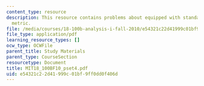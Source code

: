 ```yaml
---
content_type: resource
description: This resource contains problems about equipped with standard Euclidean
  metric.
file: /media/courses/18-100b-analysis-i-fall-2010/e54321c22d41999c01bf9ff0dd0f406d_MIT18_100BF10_pset4.pdf
file_type: application/pdf
learning_resource_types: []
ocw_type: OCWFile
parent_title: Study Materials
parent_type: CourseSection
resourcetype: Document
title: MIT18_100BF10_pset4.pdf
uid: e54321c2-2d41-999c-01bf-9ff0dd0f406d
---
```

